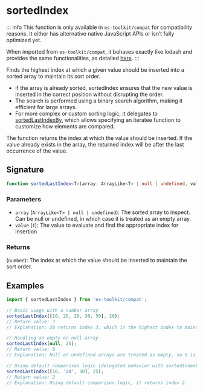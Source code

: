 # sortedIndex

::: info
This function is only available in `es-toolkit/compat` for compatibility reasons. It either has alternative native JavaScript APIs or isn’t fully optimized yet.

When imported from `es-toolkit/compat`, it behaves exactly like lodash and provides the same functionalities, as detailed [here](../../../compatibility.md).
:::

Finds the highest index at which a given value should be inserted into a sorted array to maintain its sort order.

- If the array is already sorted, sortedIndex ensures that the new value is inserted in the correct position without disrupting the order.
- The search is performed using a binary search algorithm, making it efficient for large arrays.
- For more complex or custom sorting logic, it delegates to [sortedLastIndexBy](./sortedLastIndexBy.md), which allows specifying an iteratee function to customize how elements are compared.

The function returns the index at which the value should be inserted. If the value already exists in the array, the returned index will be after the last occurrence of the value.

## Signature

```typescript
function sortedLastIndex<T>(array: ArrayLike<T> | null | undefined, value: T): number;
```

### Parameters

- `array` (`ArrayLike<T> | null | undefined`): The sorted array to inspect. Can be null or undefined, in which case it is treated as an empty array.
- `value` (`T`): The value to evaluate and find the appropriate index for insertion

### Returns

(`number`): The index at which the value should be inserted to maintain the sort order.

## Examples

```typescript
import { sortedLastIndex } from 'es-toolkit/compat';

// Basic usage with a number array
sortedLastIndex([10, 20, 20, 30, 50], 20);
// Return value: 3
// Explanation: 20 returns index 3, which is the highest index to maintain the sort order.

// Handling an empty or null array
sortedLastIndex(null, 25);
// Return value: 0
// Explanation: Null or undefined arrays are treated as empty, so 0 is returned.

// Using default comparison logic (delegated behavior with sortedIndexBy)
sortedLastIndex([10, '20', 30], 25);
// Return value: 2
// Explanation: Using default comparison logic, it returns index 2.
```
